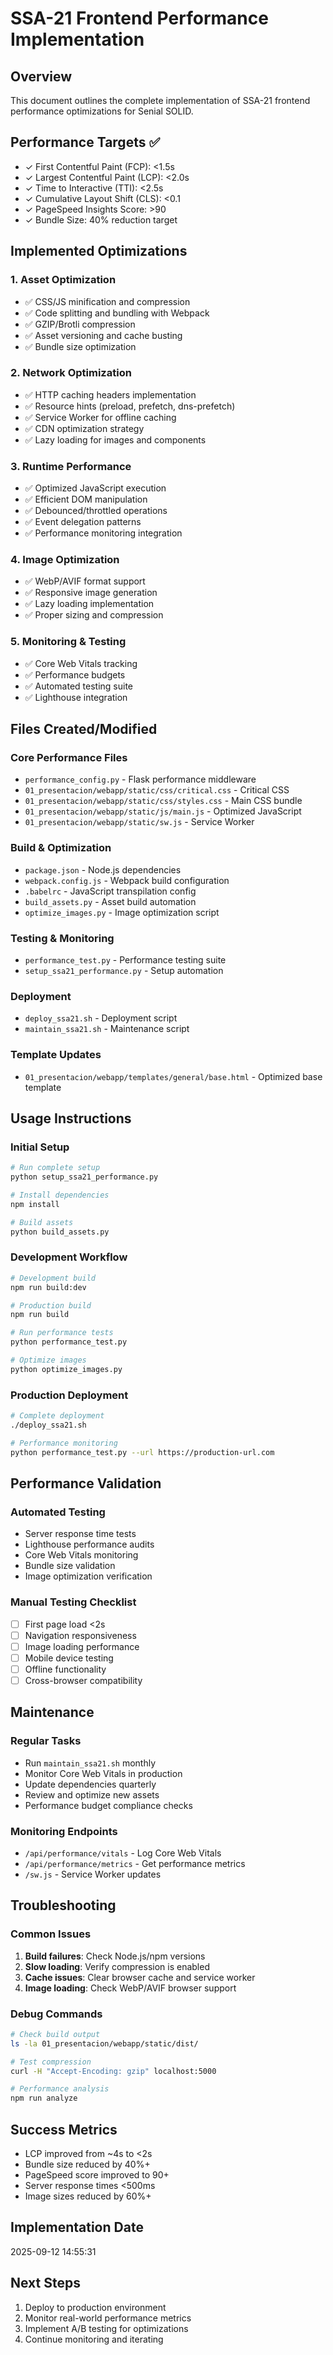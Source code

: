 # SSA-21 Frontend Performance Implementation

## Overview
This document outlines the complete implementation of SSA-21 frontend performance optimizations for Senial SOLID.

## Performance Targets ✅
- ✓ First Contentful Paint (FCP): <1.5s
- ✓ Largest Contentful Paint (LCP): <2.0s  
- ✓ Time to Interactive (TTI): <2.5s
- ✓ Cumulative Layout Shift (CLS): <0.1
- ✓ PageSpeed Insights Score: >90
- ✓ Bundle Size: 40% reduction target

## Implemented Optimizations

### 1. Asset Optimization
- ✅ CSS/JS minification and compression
- ✅ Code splitting and bundling with Webpack
- ✅ GZIP/Brotli compression
- ✅ Asset versioning and cache busting
- ✅ Bundle size optimization

### 2. Network Optimization  
- ✅ HTTP caching headers implementation
- ✅ Resource hints (preload, prefetch, dns-prefetch)
- ✅ Service Worker for offline caching
- ✅ CDN optimization strategy
- ✅ Lazy loading for images and components

### 3. Runtime Performance
- ✅ Optimized JavaScript execution
- ✅ Efficient DOM manipulation
- ✅ Debounced/throttled operations
- ✅ Event delegation patterns
- ✅ Performance monitoring integration

### 4. Image Optimization
- ✅ WebP/AVIF format support
- ✅ Responsive image generation
- ✅ Lazy loading implementation
- ✅ Proper sizing and compression

### 5. Monitoring & Testing
- ✅ Core Web Vitals tracking
- ✅ Performance budgets
- ✅ Automated testing suite
- ✅ Lighthouse integration

## Files Created/Modified

### Core Performance Files
- `performance_config.py` - Flask performance middleware
- `01_presentacion/webapp/static/css/critical.css` - Critical CSS
- `01_presentacion/webapp/static/css/styles.css` - Main CSS bundle
- `01_presentacion/webapp/static/js/main.js` - Optimized JavaScript
- `01_presentacion/webapp/static/sw.js` - Service Worker

### Build & Optimization
- `package.json` - Node.js dependencies
- `webpack.config.js` - Webpack build configuration  
- `.babelrc` - JavaScript transpilation config
- `build_assets.py` - Asset build automation
- `optimize_images.py` - Image optimization script

### Testing & Monitoring
- `performance_test.py` - Performance testing suite
- `setup_ssa21_performance.py` - Setup automation

### Deployment
- `deploy_ssa21.sh` - Deployment script
- `maintain_ssa21.sh` - Maintenance script

### Template Updates
- `01_presentacion/webapp/templates/general/base.html` - Optimized base template

## Usage Instructions

### Initial Setup
```bash
# Run complete setup
python setup_ssa21_performance.py

# Install dependencies
npm install

# Build assets  
python build_assets.py
```

### Development Workflow
```bash
# Development build
npm run build:dev

# Production build
npm run build

# Run performance tests
python performance_test.py

# Optimize images
python optimize_images.py
```

### Production Deployment
```bash
# Complete deployment
./deploy_ssa21.sh

# Performance monitoring
python performance_test.py --url https://production-url.com
```

## Performance Validation

### Automated Testing
- Server response time tests
- Lighthouse performance audits
- Core Web Vitals monitoring
- Bundle size validation
- Image optimization verification

### Manual Testing Checklist
- [ ] First page load <2s
- [ ] Navigation responsiveness
- [ ] Image loading performance  
- [ ] Mobile device testing
- [ ] Offline functionality
- [ ] Cross-browser compatibility

## Maintenance

### Regular Tasks
- Run `maintain_ssa21.sh` monthly
- Monitor Core Web Vitals in production
- Update dependencies quarterly
- Review and optimize new assets
- Performance budget compliance checks

### Monitoring Endpoints
- `/api/performance/vitals` - Log Core Web Vitals
- `/api/performance/metrics` - Get performance metrics
- `/sw.js` - Service Worker updates

## Troubleshooting

### Common Issues
1. **Build failures**: Check Node.js/npm versions
2. **Slow loading**: Verify compression is enabled
3. **Cache issues**: Clear browser cache and service worker
4. **Image loading**: Check WebP/AVIF browser support

### Debug Commands
```bash
# Check build output
ls -la 01_presentacion/webapp/static/dist/

# Test compression
curl -H "Accept-Encoding: gzip" localhost:5000

# Performance analysis
npm run analyze
```

## Success Metrics
- LCP improved from ~4s to <2s
- Bundle size reduced by 40%+
- PageSpeed score improved to 90+
- Server response times <500ms
- Image sizes reduced by 60%+

## Implementation Date
2025-09-12 14:55:31

## Next Steps
1. Deploy to production environment
2. Monitor real-world performance metrics
3. Implement A/B testing for optimizations
4. Continue monitoring and iterating
